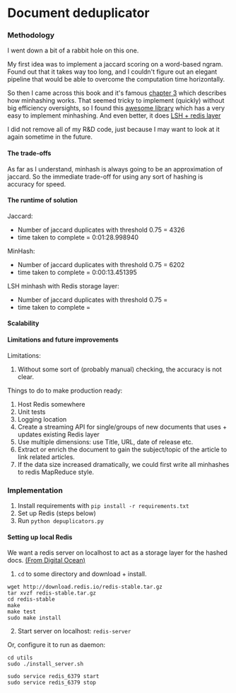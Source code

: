 # Document deduplicator

### Methodology

I went down a bit of a rabbit hole on this one.

My first idea was to implement a jaccard scoring on a word-based ngram.
Found out that it takes way too long, and I couldn't figure out an elegant pipeline that
would be able to overcome the computation time horizontally.

So then I came across this book and it's famous [chapter 3](http://infolab.stanford.edu/~ullman/mmds/ch3.pdf)
which describes how minhashing works.  That seemed tricky to implement (quickly) without big
efficiency oversights, so I found this [awesome library](https://github.com/ekzhu/datasketch)
which has a very easy to implement minhashing.  And even better, it does
[LSH + redis layer](https://ekzhu.github.io/datasketch/lsh.html)

I did not remove all of my R&D code, just because I may want to look at it again
sometime in the future.

#### The trade-offs

As far as I understand, minhash is always going to be an approximation of jaccard.
So the immediate trade-off for using any sort of hashing is accuracy for speed.


#### The runtime of solution

Jaccard:
- Number of jaccard duplicates with threshold 0.75 = 4326
- time taken to complete = 0:01:28.998940

MinHash:
- Number of jaccard duplicates with threshold 0.75 = 6202
- time taken to complete = 0:00:13.451395

LSH minhash with Redis storage layer:
- Number of jaccard duplicates with threshold 0.75 =
- time taken to complete =

#### Scalability


#### Limitations and future improvements

Limitations:

1)  Without some sort of (probably manual) checking, the accuracy is not clear.


Things to do to make production ready:

1)  Host Redis somewhere
2)  Unit tests
3)  Logging location
4)  Create a streaming API for single/groups of new documents that uses + updates existing Redis layer
5)  Use multiple dimensions: use Title, URL, date of release etc.
6)  Extract or enrich the document to gain the subject/topic of the article to link related articles.
7)  If the data size increased dramatically, we could first write all minhashes to redis MapReduce style.



### Implementation

1)  Install requirements with `pip install -r requirements.txt`
2)  Set up Redis (steps below)
3)  Run `python depuplicators.py`


#### Setting up local Redis

We want a redis server on localhost to act as a storage layer for the hashed docs.
[(From Digital Ocean)](https://www.digitalocean.com/community/tutorials/how-to-install-and-use-redis)

1) `cd` to some directory and download + install.
```
wget http://download.redis.io/redis-stable.tar.gz
tar xvzf redis-stable.tar.gz
cd redis-stable
make
make test
sudo make install
```
2)  Start server on localhost:  `redis-server`

Or, configure it to run as daemon:
```
cd utils
sudo ./install_server.sh

sudo service redis_6379 start
sudo service redis_6379 stop
```